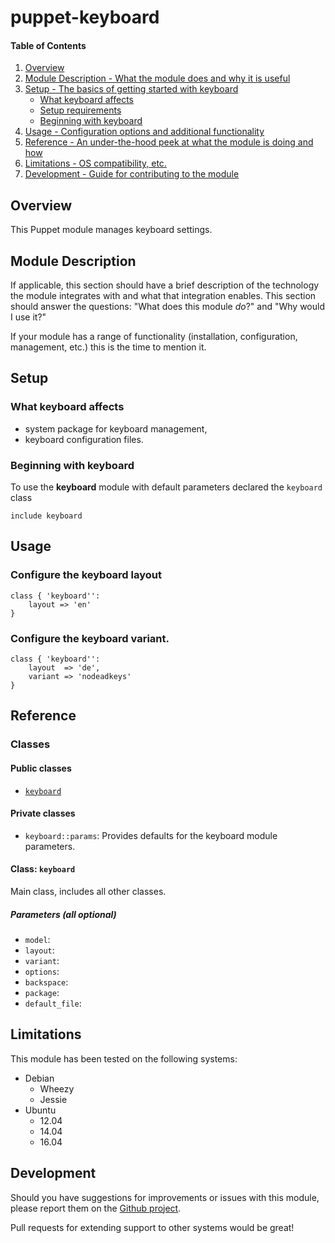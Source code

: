 # puppet-keyboard

#### Table of Contents

1. [Overview](#overview)
2. [Module Description - What the module does and why it is useful](#module-description)
3. [Setup - The basics of getting started with keyboard](#setup)
    * [What keyboard affects](#what-keyboard-affects)
    * [Setup requirements](#setup-requirements)
    * [Beginning with keyboard](#beginning-with-keyboard)
4. [Usage - Configuration options and additional functionality](#usage)
5. [Reference - An under-the-hood peek at what the module is doing and how](#reference)
5. [Limitations - OS compatibility, etc.](#limitations)
6. [Development - Guide for contributing to the module](#development)

## Overview

This Puppet module manages keyboard settings.

## Module Description

If applicable, this section should have a brief description of the technology
the module integrates with and what that integration enables. This section
should answer the questions: "What does this module *do*?" and "Why would I use
it?"

If your module has a range of functionality (installation, configuration,
management, etc.) this is the time to mention it.

## Setup

### What keyboard affects

* system package for keyboard management,
* keyboard configuration files.

### Beginning with keyboard

To use the **keyboard** module with default parameters declared the `keyboard`
class

```puppet
include keyboard
```

## Usage

### Configure the keyboard layout

```
class { 'keyboard'':
    layout => 'en'
}
```

### Configure the keyboard variant.

```
class { 'keyboard'':
    layout  => 'de',
    variant => 'nodeadkeys'
}
```

## Reference

### Classes

#### Public classes

* [`keyboard`](#class-keyboard)

#### Private classes

* `keyboard::params`: Provides defaults for the keyboard module parameters.

#### Class: `keyboard`

Main class, includes all other classes.

##### Parameters (all optional)

- `model`:
- `layout`:
- `variant`:
- `options`:
- `backspace`:
- `package`:
- `default_file`:

## Limitations

This module has been tested on the following systems:

* Debian
  * Wheezy
  * Jessie
* Ubuntu
  * 12.04
  * 14.04
  * 16.04

## Development

Should you have suggestions for improvements or issues with this module, please
report them on the [Github project][project-page].

Pull requests for extending support to other systems would be great!

[project-page]: https://github.com/danielsreichenbach/puppet_keyboard
